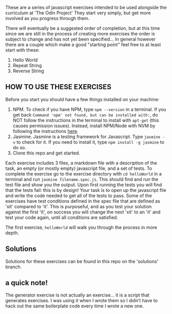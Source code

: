 These are a series of javascript exercises intended to be used alongside the curriculum at 'The Odin Project'  They start very simply, but get more involved as you progress through them.

There will eventually be a suggested order of completion, but at this time since we are still in the process of creating more exercises the order is subject to change and has not yet been specified... In general however there are a couple which make a good "starting point" feel free to at least start with these:

1. Hello World
1. Repeat String
1. Reverse String

## HOW TO USE THESE EXERCISES
Before you start you should have a few things installed on your machine:
1. NPM.  To check if you have NPM, type `npm --version` in a terminal. If you get back `Command 'npm' not found, but can be installed with:`, do NOT follow the instructions in the terminal to install with `apt-get` (this causes permission issues). Instead, install NPM/Node with NVM by following the instructions [here](https://github.com/TheOdinProject/curriculum/blob/master/web_development_101/installations/installing_node.md).
3. Jasmine.  Jasmine is a testing framework for Javascript.  Type `jasmine -v` to check for it.  If you need to install it, type `npm install -g jasmine` to do so.
4. Clone this repo and get started.

Each exercise includes 3 files, a markdown file with a description of the task, an empty (or mostly empty) javascript file, and a set of tests.  To complete the exercise go to the exercise directory with `cd helloWorld` in a terminal and run `jasmine filename.spec.js`.  This should find and run the test file and show you the output.  Upon first running the tests you will find that the tests fail: this is by design!  Your task is to open up the javascript file and write the code needed to get all of the tests to pass. Some of the exercises have test conditions defined in the spec file that are defined as 'xit' compared to 'it'. This is purposeful, and as you test your solution against the first 'it', on success you will change the next 'xit' to an 'it' and test your code again, until all conditions are satisfied.

The first exercise, `helloWorld` will walk you through the process in more depth.

## Solutions

Solutions for these exercises can be found in this repo on the 'solutions' branch.

## a quick note!

The generator exercise is not actually an exercise… it is a script that generates exercises. I was using it when I wrote them so I didn’t have to hack out the same boilerplate code every time I wrote a new one.
